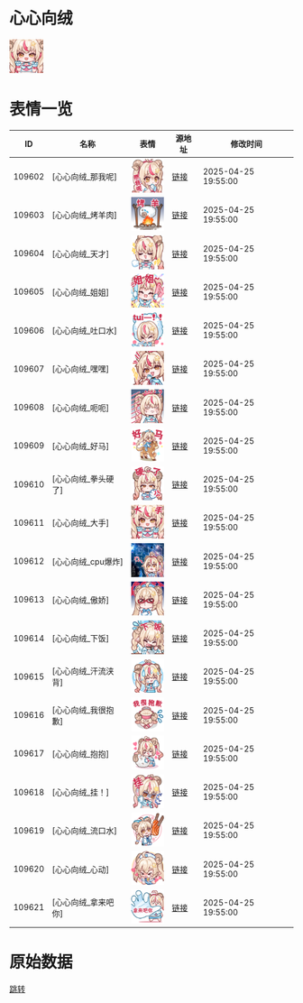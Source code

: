 # 心心向绒

<img src="./cover.png" height="60" alt="cover" />

# 表情一览

|ID|名称|表情|源地址|修改时间|
|----|----|----|----|----|
|109602|[心心向绒_那我呢]|<img src="./pic/109602_%5B心心向绒_那我呢%5D.png" height="60" alt="那我呢"/>|[链接](https://i0.hdslb.com/bfs/garb/74f9873f826e1bee6fd83649d1901c49bb62767a.png)|2025-04-25 19:55:00|
|109603|[心心向绒_烤羊肉]|<img src="./pic/109603_%5B心心向绒_烤羊肉%5D.png" height="60" alt="烤羊肉"/>|[链接](https://i0.hdslb.com/bfs/garb/0c1971c38363ab864675aeee3dd7e182e8f3c316.png)|2025-04-25 19:55:00|
|109604|[心心向绒_天才]|<img src="./pic/109604_%5B心心向绒_天才%5D.png" height="60" alt="天才"/>|[链接](https://i0.hdslb.com/bfs/garb/1caf29936aeb39892bd684495bd2dc75cf5aa067.png)|2025-04-25 19:55:00|
|109605|[心心向绒_姐姐]|<img src="./pic/109605_%5B心心向绒_姐姐%5D.png" height="60" alt="姐姐"/>|[链接](https://i0.hdslb.com/bfs/garb/0f2e3d7ec118f8e02c18588c80a65497b3188098.png)|2025-04-25 19:55:00|
|109606|[心心向绒_吐口水]|<img src="./pic/109606_%5B心心向绒_吐口水%5D.png" height="60" alt="吐口水"/>|[链接](https://i0.hdslb.com/bfs/garb/e85c35ef8027c500bf78cdd6ebb5e929bf4b0550.png)|2025-04-25 19:55:00|
|109607|[心心向绒_嘿嘿]|<img src="./pic/109607_%5B心心向绒_嘿嘿%5D.png" height="60" alt="嘿嘿"/>|[链接](https://i0.hdslb.com/bfs/garb/0af0f5082cdc5338f7a692439bb34fe5a53b699e.png)|2025-04-25 19:55:00|
|109608|[心心向绒_呃呃]|<img src="./pic/109608_%5B心心向绒_呃呃%5D.png" height="60" alt="呃呃"/>|[链接](https://i0.hdslb.com/bfs/garb/dddade81fe3c0326ac51cc7ce33a7e00f5f7e61b.png)|2025-04-25 19:55:00|
|109609|[心心向绒_好马]|<img src="./pic/109609_%5B心心向绒_好马%5D.png" height="60" alt="好马"/>|[链接](https://i0.hdslb.com/bfs/garb/95522fb441c97f109fcb6d49905df43d42f93314.png)|2025-04-25 19:55:00|
|109610|[心心向绒_拳头硬了]|<img src="./pic/109610_%5B心心向绒_拳头硬了%5D.png" height="60" alt="拳头硬了"/>|[链接](https://i0.hdslb.com/bfs/garb/fdd62181a6a5b9fd51349d6404ac0c3ab9ce5505.png)|2025-04-25 19:55:00|
|109611|[心心向绒_大手]|<img src="./pic/109611_%5B心心向绒_大手%5D.png" height="60" alt="大手"/>|[链接](https://i0.hdslb.com/bfs/garb/7b53a8f88528775fa849a053a381a01cf1c0d06a.png)|2025-04-25 19:55:00|
|109612|[心心向绒_cpu爆炸]|<img src="./pic/109612_%5B心心向绒_cpu爆炸%5D.png" height="60" alt="cpu爆炸"/>|[链接](https://i0.hdslb.com/bfs/garb/7b8b3a0af6e09d2f90e9d8e3c4482b6e729a540a.png)|2025-04-25 19:55:00|
|109613|[心心向绒_傲娇]|<img src="./pic/109613_%5B心心向绒_傲娇%5D.png" height="60" alt="傲娇"/>|[链接](https://i0.hdslb.com/bfs/garb/f1149f57ce1131dc993dca1352fab024a7a3549f.png)|2025-04-25 19:55:00|
|109614|[心心向绒_下饭]|<img src="./pic/109614_%5B心心向绒_下饭%5D.png" height="60" alt="下饭"/>|[链接](https://i0.hdslb.com/bfs/garb/09af5efe553bd70667e659198919043f8f298d66.png)|2025-04-25 19:55:00|
|109615|[心心向绒_汗流浃背]|<img src="./pic/109615_%5B心心向绒_汗流浃背%5D.png" height="60" alt="汗流浃背"/>|[链接](https://i0.hdslb.com/bfs/garb/f4c27d4536b96ebbb43e575269bad2a8ad1ed417.png)|2025-04-25 19:55:00|
|109616|[心心向绒_我很抱歉]|<img src="./pic/109616_%5B心心向绒_我很抱歉%5D.png" height="60" alt="我很抱歉"/>|[链接](https://i0.hdslb.com/bfs/garb/f1a496bbe5bf876aa7bea4356c21a8f94b4ff134.png)|2025-04-25 19:55:00|
|109617|[心心向绒_抱抱]|<img src="./pic/109617_%5B心心向绒_抱抱%5D.png" height="60" alt="抱抱"/>|[链接](https://i0.hdslb.com/bfs/garb/5ea70ddc2ed09408436eb2a0ff37b0ef37abfd67.png)|2025-04-25 19:55:00|
|109618|[心心向绒_挂！]|<img src="./pic/109618_%5B心心向绒_挂！%5D.png" height="60" alt="挂！"/>|[链接](https://i0.hdslb.com/bfs/garb/d5e2f1fab4bf3589e8988a07504b50a1e5e60d71.png)|2025-04-25 19:55:00|
|109619|[心心向绒_流口水]|<img src="./pic/109619_%5B心心向绒_流口水%5D.png" height="60" alt="流口水"/>|[链接](https://i0.hdslb.com/bfs/garb/0fd6abb928e6808561cf445a916e97a3e1e812cf.png)|2025-04-25 19:55:00|
|109620|[心心向绒_心动]|<img src="./pic/109620_%5B心心向绒_心动%5D.png" height="60" alt="心动"/>|[链接](https://i0.hdslb.com/bfs/garb/aff043dfd49ed076711dfb6523bc05d858824fe9.png)|2025-04-25 19:55:00|
|109621|[心心向绒_拿来吧你]|<img src="./pic/109621_%5B心心向绒_拿来吧你%5D.png" height="60" alt="拿来吧你"/>|[链接](https://i0.hdslb.com/bfs/garb/efeae56d22db22b82913d76a15229654e0f2bd94.png)|2025-04-25 19:55:00|

# 原始数据

[跳转](./raw.json)

